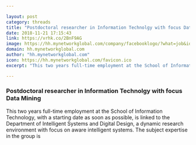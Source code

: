 ```yaml
---

layout: post
category: threads
title: "Postdoctoral researcher in Information Technolgy with focus Data Mining"
date: 2018-11-21 17:15:43
link: https://vrhk.co/2BnF9AG
image: https://hh.mynetworkglobal.com/company/facebooklogo/?what=job&id=226376
domain: hh.mynetworkglobal.com
author: "hh.mynetworkglobal.com"
icon: https://hh.mynetworkglobal.com/favicon.ico
excerpt: "This two years full-time employment at the School of Information Technology, with a starting date as soon as possible, is linked to the Department of Intelligent Systems and Digital Design, a dynamic research environment with focus on aware intelligent systems. The subject expertise in the group is"

---
```


### Postdoctoral researcher in Information Technolgy with focus Data Mining

This two years full-time employment at the School of Information Technology, with a starting date as soon as possible, is linked to the Department of Intelligent Systems and Digital Design, a dynamic research environment with focus on aware intelligent systems. The subject expertise in the group is